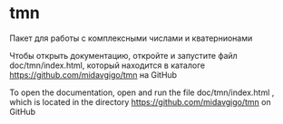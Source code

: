 # tmn
Пакет для работы с комплексными числами и кватернионами

Чтобы открыть документацию, откройте и запустите файл doc/tmn/index.html, который находится в каталоге https://github.com/midavgigo/tmn на GitHub

To open the documentation, open and run the file doc/tmn/index.html , which is located in the directory https://github.com/midavgigo/tmn on GitHub
